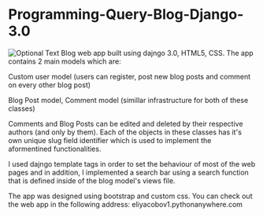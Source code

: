 # Programming-Query-Blog-Django-3.0
![Optional Text](./main/myFolder/Capture.png)
Blog web app built using dajngo 3.0, HTML5, CSS. The app contains 2 main models which are:

Custom user model (users can register, post new blog posts and comment on every other blog post)

Blog Post model, Comment model (simillar infrastructure for both of these classes)

Comments and Blog Posts can be edited and deleted by their respective authors (and only by them). Each of the objects in these classes has it's own unique slug field identifier which is used to implement the aformentined functionalities.

I used dajngo template tags in order to set the behaviour of most of the web pages and in addition, I implemented a search bar using a search function that is defined inside of the blog model's views file.

The app was designed using bootstrap and custom css.
You can check out the web app in the following address: eliyacobov1.pythonanywhere.com
